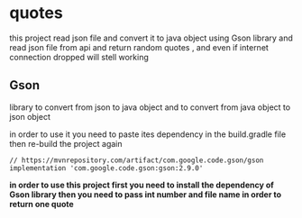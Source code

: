 # quotes

this project read json file and convert it to java object using Gson library 
and read json file from api and return random quotes , and even if internet connection dropped will stell working 


## Gson 
library to convert from json to java object and to convert from java object to json object 

in order to use it you need to paste
ites dependency in the build.gradle
file then re-build the project again

```
// https://mvnrepository.com/artifact/com.google.code.gson/gson
implementation 'com.google.code.gson:gson:2.9.0'

```




**in order to use this project first you need to install the dependency of Gson library then you need to pass int number and file name in order to return one quote**

